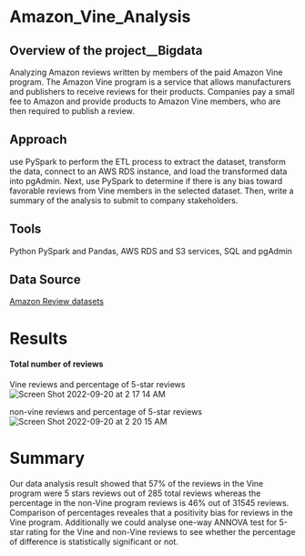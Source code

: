 # Amazon_Vine_Analysis 
## Overview of the project__Bigdata
Analyzing Amazon reviews written by members of the paid Amazon Vine program. The Amazon Vine program is a service that allows manufacturers and publishers to receive reviews for their products. Companies pay a small fee to Amazon and provide products to Amazon Vine members, who are then required to publish a review.
## Approach
use PySpark to perform the ETL process to extract the dataset, transform the data, connect to an AWS RDS instance, and load the transformed data into pgAdmin. Next, use PySpark to determine if there is any bias toward favorable reviews from Vine members in the selected dataset. Then, write a summary of the analysis to submit to company stakeholders.
## Tools
Python PySpark and Pandas, AWS RDS and S3 services, SQL and pgAdmin 
## Data Source
[Amazon Review datasets](https://s3.amazonaws.com/amazon-reviews-pds/tsv/index.txt)
# Results
#### Total number of reviews 
Vine reviews and percentage of 5-star reviews 
![Screen Shot 2022-09-20 at 2 17 14 AM](https://user-images.githubusercontent.com/65901034/191181704-4fa03f12-fd00-4262-9842-e93e638be0e0.png)

non-vine reviews and percentage of 5-star reviews 
![Screen Shot 2022-09-20 at 2 20 15 AM](https://user-images.githubusercontent.com/65901034/191182062-4faedf71-8857-4195-9144-f7e005af4a6b.png)

# Summary 
Our data analysis result showed that 57% of the reviews in the Vine program were 5 stars reviews out of 285 total reviews whereas the percentage in the non-Vine program reviews is 46% out of 31545 reviews. Comparison of percentages reveales that a positivity bias for reviews in the Vine program.
Additionally we could analyse one-way ANNOVA test for 5-star rating for the Vine and non-Vine reviews to see whether the percentage of difference is statistically significant or not.


    
 
